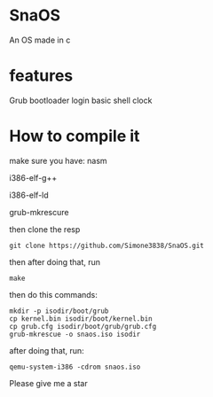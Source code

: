 # SnaOS
An OS made in c

# features
Grub bootloader
login
basic shell
clock

# How to compile it
make sure you have:
nasm

i386-elf-g++

i386-elf-ld

grub-mkrescure

then clone the resp
```
git clone https://github.com/Simone3838/SnaOS.git
```
then after doing that, run
```
make
```

then do this commands:
```
mkdir -p isodir/boot/grub
cp kernel.bin isodir/boot/kernel.bin
cp grub.cfg isodir/boot/grub/grub.cfg
grub-mkrescue -o snaos.iso isodir
```

after doing that, run:
```
qemu-system-i386 -cdrom snaos.iso
```

Please give me a star
